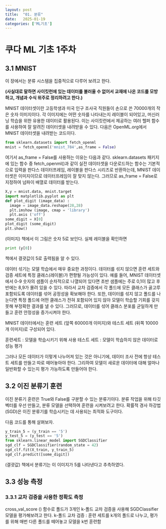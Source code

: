 ```yaml
---
layout: post
title:  "01. 분류"
date:   2025-01-19
categories: ['ML기초']
---
```

# 쿠다 ML 기초 1주차
## 3.1 MNIST
이 장에서는 분류 시스템을 집중적으로 다루어 보려고 한다. 

**(사실대로 말하면 사이킷런에 있는 데이터를 불러올 수 없어서 교재에 나온 코드를 모방하고, 개념과 수식 위주로 정리하려고 한다.)**

MNIST 데이터셋이란 고등학생과 미국 인구 조사국 직원들이 손으로 쓴 70000개의 작은 숫자 이미지이다. 각 이미지에는 어떤 숫자를 나타내는지 레이블이 되어있고, 머신러닝 학습을 위한 유용한 데이터로 활용된다.
이는 사이킷런에서 제공하는 여러 헬퍼 함수를 사용하여 잘 알려진 데이터셋을 내려받을 수 있다.
다음은 OpenML.org에서 MNIST 데이터셋을 내려받는 코드이다.

```python
from sklearn.datasets import fetch_openml
mnist = fetch_openml('mnist_784',as_frame = False)
```
여기서 as_frame = False를 사용하는 이유는 다음과 같다. sklearn.datasets 패키지에 있는 함수 중 fetch_openml()과 같이 실전 데이터셋을 다운로드하는 함수는 기본적으로 입력을 판다스 데이터프레임, 레이블을 판다스 시리즈로 반환하는데, MNIST 데이터셋은 이미지이므로 데이터프레임이 잘 맞지 않는다. 그러므로 as_frame = False로 지정하여 넘파이 배열로 데이터를 받는다.
```python
X,y = mnist.data, mnist.target
import matplotlib.pyplot as plt
def plot_digit (image_data) :
  image = image_data.reshape(28,28)
  plt.imshow (image, cmap = 'library')
  plt.axis ('off')
some_digit = X[0]
plot_digit (some_digit)
plt.show()
```
(이미지)
책에서 이 그림은 숫자 5로 보인다. 실제 레이블을 확인하면
```python
print (y[0])
```
책에서 결괏값이 5로 출력됨을 알 수 있다.

데이터 섞기는 모델 학습에서 매우 중요한 과정이다. 데이터를 섞지 않으면 훈련 세트와 검증 세트에 특정 클래스(레이블)가 편향될 가능성이 있다. 예를 들어, MNIST 데이터셋에서 0-9 숫자의 샘플이 순차적으로 나열되어 있다면 초반 샘플에는 주로 0,1이 많고 후반에는 8,9가 몰려 있을 수 있다. 따라서 교차 검증에서 각 폴드에 모든 클래스가 골고루 포함되도록 데이터를 섞어 공정성을 확보해야 한다. 또한, 데이터를 섞지 않고 폴드를 나눈다면 특정 폴드에 어떤 클래스가 전혀 포함되어 있지 않아 모델이 학습할 기회를 갖지 못해 부정확한 결과를 낼 수 있다. 
그러므로, 데이터를 섞어 클래스 분포를 균일하게 만들고 훈련 안정성을 증가시켜야 한다. 

MNIST 데이터에서는 훈련 세트 (앞쪽 60000개 이미지)와 테스트 세트 (뒤쪽 10000개 이미지)로 구성되어 있다. 

훈련세트 : 모델을 학습시키기 위해 사용
테스트 세트 : 모델이 학습하지 않은 데이터로 성능 평가

그러나 모든 데이터가 이렇게 나누어져 있는 것은 아니기에, 데이터 조사 전에 항상 테스트 세트를 만들고 따로 떼어놓아야 한다. 그리하여 모델이 새로운 데이터에 대해 얼마나 일반화할 수 있는지 평가 가능하도록 만들어야 한다.

## 3.2 이진 분류기 훈련
이진 분류기 훈련은 True와 False를 구분할 수 있는 분류기이다. 분류 작업을 위해 타깃 벡터를 우선 만들고, 분류 모델을 선택하여 훈련을 시켜보려고 한다. 확률적 경사 하강법(SGD)은 이진 분류기를 학습시키는 데 사용되는 최적화 도구이다. 

다음 코드를 통해 살펴보자.
```python
y_train_5 = (y_train == '5')
y_test_5 = (y_test == '5')
from sklearn.linear_model import SGDClassifier
sgd_clf = SGDClassifier(random_state = 42)
sgd_clf.fit(X_train, y_train_5)
sgd_clf.predict([some_digit])
```
(결괏값)
책에서 분류기는 이 이미지가 5를 나타낸다고 추측하였다.

## 3.3 성능 측정
### 3.3.1 교차 검증을 사용한 정확도 측정
cross_val_score () 함수로 폴드가 3개인 k-폴드 교차 검증을 사용해 SGDClassifier 모델을 평가해보려고 한다.
k-폴드 교차 검증 : 훈련 세트를 k개의 폴드로 나누고, 평가를 위해 매번 다른 폴드를 떼어놓고 모델을 k번 훈련함

